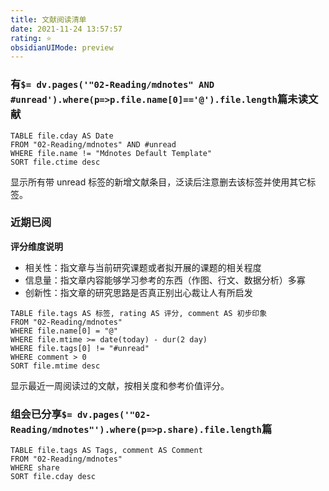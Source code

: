 ```yaml
---
title: 文献阅读清单
date: 2021-11-24 13:57:57
rating: ⭐
obsidianUIMode: preview
---
```


### 有`$= dv.pages('"02-Reading/mdnotes" AND #unread').where(p=>p.file.name[0]=='@').file.length`篇未读文献

```dataview
TABLE file.cday AS Date
FROM "02-Reading/mdnotes" AND #unread
WHERE file.name != "Mdnotes Default Template"
SORT file.ctime desc
```

显示所有带 unread 标签的新增文献条目，泛读后注意删去该标签并使用其它标签。

### 近期已阅

**评分维度说明**

- 相关性：指文章与当前研究课题或者拟开展的课题的相关程度
- 信息量：指文章内容能够学习参考的东西（作图、行文、数据分析）多寡
- 创新性：指文章的研究思路是否真正别出心裁让人有所启发

```dataview
TABLE file.tags AS 标签, rating AS 评分, comment AS 初步印象
FROM "02-Reading/mdnotes"
WHERE file.name[0] = "@"
WHERE file.mtime >= date(today) - dur(2 day)
WHERE file.tags[0] != "#unread"
WHERE comment > 0
SORT file.mtime desc
```

显示最近一周阅读过的文献，按相关度和参考价值评分。

### 组会已分享`$= dv.pages('"02-Reading/mdnotes"').where(p=>p.share).file.length`篇

```dataview
TABLE file.tags AS Tags, comment AS Comment
FROM "02-Reading/mdnotes"
WHERE share
SORT file.cday desc
```